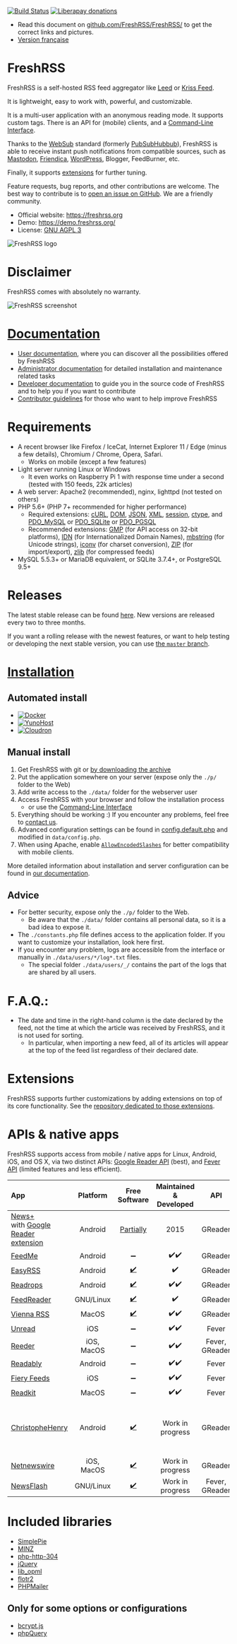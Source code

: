 [![Build Status][travis-badge]][travis-link]
[![Liberapay donations](https://img.shields.io/liberapay/receives/FreshRSS.svg?logo=liberapay)](https://liberapay.com/FreshRSS/donate)

* Read this document on [github.com/FreshRSS/FreshRSS/](https://github.com/FreshRSS/FreshRSS/blob/master/README.md) to get the correct links and pictures.
* [Version française](README.fr.md)

# FreshRSS
FreshRSS is a self-hosted RSS feed aggregator like [Leed](https://github.com/LeedRSS/Leed) or [Kriss Feed](https://tontof.net/kriss/feed/).

It is lightweight, easy to work with, powerful, and customizable.

It is a multi-user application with an anonymous reading mode. It supports custom tags.
There is an API for (mobile) clients, and a [Command-Line Interface](cli/README.md).

Thanks to the [WebSub](https://www.w3.org/TR/websub/) standard (formerly [PubSubHubbub](https://github.com/pubsubhubbub/PubSubHubbub)),
FreshRSS is able to receive instant push notifications from compatible sources, such as [Mastodon](https://joinmastodon.org), [Friendica](https://friendi.ca), [WordPress](https://wordpress.org/plugins/pubsubhubbub/), Blogger, FeedBurner, etc.

Finally, it supports [extensions](#extensions) for further tuning.

Feature requests, bug reports, and other contributions are welcome. The best way to contribute is to [open an issue on GitHub](https://github.com/FreshRSS/FreshRSS/issues).
We are a friendly community.

* Official website: https://freshrss.org
* Demo: https://demo.freshrss.org/
* License: [GNU AGPL 3](https://www.gnu.org/licenses/agpl-3.0.html)

![FreshRSS logo](docs/img/FreshRSS-logo.png)

# Disclaimer
FreshRSS comes with absolutely no warranty.

![FreshRSS screenshot](docs/img/FreshRSS-screenshot.png)

# [Documentation](https://freshrss.github.io/FreshRSS/en/)
* [User documentation](https://freshrss.github.io/FreshRSS/en/users/02_First_steps.html), where you can discover all the possibilities offered by FreshRSS
* [Administrator documentation](https://freshrss.github.io/FreshRSS/en/admins/01_Index.html) for detailed installation and maintenance related tasks
* [Developer documentation](https://freshrss.github.io/FreshRSS/en/developers/01_First_steps.html) to guide you in the source code of FreshRSS and to help you if you want to contribute
* [Contributor guidelines](https://freshrss.github.io/FreshRSS/en/contributing.html) for those who want to help improve FreshRSS

# Requirements
* A recent browser like Firefox / IceCat, Internet Explorer 11 / Edge (minus a few details), Chromium / Chrome, Opera, Safari.
	* Works on mobile (except a few features)
* Light server running Linux or Windows
	* It even works on Raspberry Pi 1 with response time under a second (tested with 150 feeds, 22k articles)
* A web server: Apache2 (recommended), nginx, lighttpd (not tested on others)
* PHP 5.6+ (PHP 7+ recommended for higher performance)
	* Required extensions: [cURL](https://www.php.net/curl), [DOM](https://www.php.net/dom), [JSON](https://www.php.net/json), [XML](https://www.php.net/xml), [session](https://www.php.net/session), [ctype](https://www.php.net/ctype), and [PDO_MySQL](https://www.php.net/pdo-mysql) or [PDO_SQLite](https://www.php.net/pdo-sqlite) or [PDO_PGSQL](https://www.php.net/pdo-pgsql)
	* Recommended extensions: [GMP](https://www.php.net/gmp) (for API access on 32-bit platforms), [IDN](https://www.php.net/intl.idn) (for Internationalized Domain Names), [mbstring](https://www.php.net/mbstring) (for Unicode strings), [iconv](https://www.php.net/iconv) (for charset conversion), [ZIP](https://www.php.net/zip) (for import/export), [zlib](https://www.php.net/zlib) (for compressed feeds)
* MySQL 5.5.3+ or MariaDB equivalent, or SQLite 3.7.4+, or PostgreSQL 9.5+


# Releases

The latest stable release can be found [here](https://github.com/FreshRSS/FreshRSS/releases/latest). New versions are released every two to three months.

If you want a rolling release with the newest features, or want to help testing or developing the next stable version, you can use [the `master` branch](https://github.com/FreshRSS/FreshRSS/tree/master/).


# [Installation](https://freshrss.github.io/FreshRSS/en/admins/03_Installation.html)

## Automated install
* [![Docker](https://www.docker.com/sites/default/files/horizontal.png)](./Docker/)
* [![YunoHost](https://install-app.yunohost.org/install-with-yunohost.png)](https://install-app.yunohost.org/?app=freshrss)
* [![Cloudron](https://cloudron.io/img/button.svg)](https://cloudron.io/button.html?app=org.freshrss.cloudronapp)

## Manual install
1. Get FreshRSS with git or [by downloading the archive](https://github.com/FreshRSS/FreshRSS/archive/master.zip)
2. Put the application somewhere on your server (expose only the `./p/` folder to the Web)
3. Add write access to the `./data/` folder for the webserver user
4. Access FreshRSS with your browser and follow the installation process
	* or use the [Command-Line Interface](cli/README.md)
5. Everything should be working :) If you encounter any problems, feel free to [contact us](https://github.com/FreshRSS/FreshRSS/issues).
6. Advanced configuration settings can be found in [config.default.php](config.default.php) and modified in `data/config.php`.
7. When using Apache, enable [`AllowEncodedSlashes`](https://httpd.apache.org/docs/trunk/mod/core.html#allowencodedslashes) for better compatibility with mobile clients.

More detailed information about installation and server configuration can be found in [our documentation](https://freshrss.github.io/FreshRSS/en/admins/03_Installation.html).

## Advice
* For better security, expose only the `./p/` folder to the Web.
	* Be aware that the `./data/` folder contains all personal data, so it is a bad idea to expose it.
* The `./constants.php` file defines access to the application folder. If you want to customize your installation, look here first.
* If you encounter any problem, logs are accessible from the interface or manually in `./data/users/*/log*.txt` files.
	* The special folder `./data/users/_/` contains the part of the logs that are shared by all users.


# F.A.Q.:
* The date and time in the right-hand column is the date declared by the feed, not the time at which the article was received by FreshRSS, and it is not used for sorting.
	* In particular, when importing a new feed, all of its articles will appear at the top of the feed list regardless of their declared date.


# Extensions
FreshRSS supports further customizations by adding extensions on top of its core functionality.
See the [repository dedicated to those extensions](https://github.com/FreshRSS/Extensions).


# APIs & native apps

FreshRSS supports access from mobile / native apps for Linux, Android, iOS, and OS X, via two distinct APIs:
[Google Reader API](https://freshrss.github.io/FreshRSS/en/users/06_Mobile_access.html) (best), and [Fever API](https://freshrss.github.io/FreshRSS/en/users/06_Fever_API.html) (limited features and less efficient).

| App                                                                                   | Platform    | Free Software                                                 | Maintained & Developed | API              | Works offline | Fast sync | Sync individual views | Sync read articles | Favourites | Labels | Podcasts | Manage feeds | Comment |
|:--------------------------------------------------------------------------------------|:-----------:|:-------------------------------------------------------------:|:----------------------:|:----------------:|:-------------:|:---------:|:---------------------:|:------------------:|:----------:|:------:|:--------:|:------------:|:--------|
| [News+](https://play.google.com/store/apps/details?id=com.noinnion.android.newsplus)<br />with [Google Reader extension](https://play.google.com/store/apps/details?id=com.noinnion.android.newsplus.extension.google_reader) | Android | [Partially](https://github.com/noinnion/newsplus/blob/master/extensions/GoogleReaderCloneExtension/src/com/noinnion/android/newsplus/extension/google_reader/) | 2015       | GReader | ✔️             | ⭐⭐⭐       | ✔️                    | ✔️                 | ✔️         | ✔️     | ✔️       | ✔️           |         |
| [FeedMe](https://play.google.com/store/apps/details?id=com.seazon.feedme)             | Android     | ➖                                                            | ✔️✔️                   | GReader          | ✔️            | ⭐         | ➖                    | ➖                 | ✔️         | ➖     | ✔️       | ➖           |         |
| [EasyRSS](https://github.com/Alkarex/EasyRSS)                                         | Android     | [✔️](https://github.com/Alkarex/EasyRSS)                      | ✔️                     | GReader          | Bug           | ⭐⭐        | ➖                    | ➖                 | ✔️         | ➖     | ➖       | ➖           |         |
| [Readrops](https://github.com/readrops/Readrops)                                      | Android     | [✔️](https://github.com/readrops/Readrops)                    | ✔️✔️                   | GReader          | ✔️            | ⭐⭐⭐       | ➖                    | ➖                 | ➖         | ➖     | ➖       | ✔️           |         |
| [FeedReader](https://jangernert.github.io/FeedReader/)                                | GNU/Linux   | [✔️](https://jangernert.github.io/FeedReader/)                | ✔️                     | GReader          | ✔️            | ⭐⭐        | ➖                    | ✔️                 | ✔️         | ➖     | ✔️       | ✔️           |         |
| [Vienna RSS](http://www.vienna-rss.com/)                                              | MacOS       | [✔️](https://github.com/ViennaRSS/vienna-rss)                 | ✔️✔️                   | GReader          | ❔            | ❔        | ❔                    | ❔                 | ❔         | ❔     | ❔       | ❔           |         |
| [Unread](https://apps.apple.com/app/unread-2/id1363637349)                            | iOS         | ➖                                                            | ✔️✔️                   | Fever            | ✔️            | ❔        | ❔                    | ❔                 | ✔️         | ➖     | ➖       | ➖           |         |
| [Reeder](https://www.reederapp.com/)                                                  | iOS, MacOS  | ➖                                                            | ✔️✔️                   | Fever, GReader   | ❔            | ❔        | ❔                    | ❔                 | ❔         | ❔     | ❔       | ❔           |         |
| [Readably](https://play.google.com/store/apps/details?id=com.isaiasmatewos.readably)  | Android     | ➖                                                            | ✔️✔️                   | Fever            | ✔️            | ⭐         | ➖                    | ➖                 | ✔️         | ➖     | ➖       | ➖           |         |
| [Fiery Feeds](https://apps.apple.com/app/fiery-feeds-rss-reader/id1158763303)         | iOS         | ➖                                                            | ✔️✔️                   | Fever            | ❔            | ❔        | ❔                    | ❔                 | ❔         | ➖     | ➖       | ➖           |         |
| [Readkit](https://apps.apple.com/app/readkit/id588726889)                             | MacOS       | ➖                                                            | ✔️✔️                   | Fever            | ✔️            | ❔        | ❔                    | ❔                 | ❔         | ➖     | ➖       | ➖           |         |
| [ChristopheHenry](https://git.feneas.org/christophehenry/freshrss-android)            | Android     | [✔️](https://git.feneas.org/christophehenry/freshrss-android) | Work in progress       | GReader          | ✔️            | ❔        | ➖                    | ❔                 | ❔         | ➖     | ➖       | ➖           | Seems to only work for very small number of articles |
| [Netnewswire](https://ranchero.com/netnewswire/)                                      | iOS, MacOS  | [✔️](https://github.com/Ranchero-Software/NetNewsWire)        | Work in progress       | GReader          | ✔️            | ❔        | ❔                    | ❔                 | ✔️         | ➖     | ❔       | ✔️           |         |
| [NewsFlash](https://gitlab.com/news-flash/news_flash_gtk)                             | GNU/Linux   | [✔️](https://gitlab.com/news-flash/news_flash_gtk)            | Work in progress       | Fever, GReader   | ✔️            | ❔        | ❔                    | ❔                 | ❔         | ❔     | ❔       | ❔           |         |

# Included libraries
* [SimplePie](https://simplepie.org/)
* [MINZ](https://github.com/marienfressinaud/MINZ)
* [php-http-304](https://alexandre.alapetite.fr/doc-alex/php-http-304/)
* [jQuery](https://jquery.com/)
* [lib_opml](https://github.com/marienfressinaud/lib_opml)
* [flotr2](http://www.humblesoftware.com/flotr2)
* [PHPMailer](https://github.com/PHPMailer/PHPMailer)

## Only for some options or configurations
* [bcrypt.js](https://github.com/dcodeIO/bcrypt.js)
* [phpQuery](https://github.com/phpquery/phpquery)

[travis-badge]:https://travis-ci.org/FreshRSS/FreshRSS.svg?branch=master
[travis-link]:https://travis-ci.org/FreshRSS/FreshRSS
